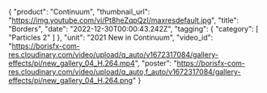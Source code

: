 {
   "product": "Continuum",
   "thumbnail_url": "https://img.youtube.com/vi/Pt8heZqpQzI/maxresdefault.jpg",
   "title": "Borders",
   "date": "2022-12-30T00:00:43.242Z", 
   "tagging": {
   "category": [
      "Particles 2"
    ]
   },
   "unit": "2021 New in Continuum",
   "video_id": "https://borisfx-com-res.cloudinary.com/video/upload/q_auto/v1672317084/gallery-effects/pi/new_gallery_04_H.264.mp4",
   "poster": "https://borisfx-com-res.cloudinary.com/video/upload/q_auto,f_auto/v1672317084/gallery-effects/pi/new_gallery_04_H.264.png"
}
